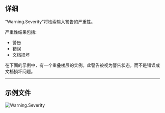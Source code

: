 ## 详细
“Warning.Severity”将检索输入警告的严重性。

严重性结果包括:
- 警告
- 错误
- 文档损坏

在下面的示例中，有一个重叠楼层的实例。此警告被视为警告状态，而不是错误或文档损坏问题。
___
## 示例文件

![Warning.Severity](./Revit.Application.Warning.Severity_img.jpg)
